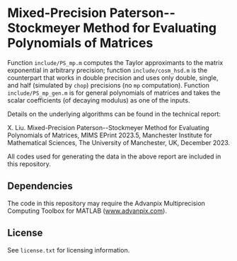 # Mixed-Precision Paterson--Stockmeyer Method for Evaluating Polynomials of Matrices

Function `include/PS_mp.m` computes the Taylor approximants to the matrix exponential in arbitrary precision; function `include/cosm_hsd.m` is the counterpart that works in double precision and uses only double,
single, and half (simulated by `chop`) precisions (no `mp` computation). Function `include/PS_mp_gen.m` is for general polynomials of matrices and takes the scalar coefficients (of decaying modulus) as one of the inputs.

Details on the underlying algorithms can be found in the technical report:

X. Liu. Mixed-Precision Paterson--Stockmeyer Method for Evaluating Polynomials of Matrices, MIMS EPrint 2023.5, Manchester Institute for Mathematical Sciences, The University of Manchester, UK, December 2023.

All codes used for generating the data in the above report are included in this repository.

## Dependencies

The code in this repository may require the Advanpix Multiprecision Computing Toolbox for MATLAB (www.advanpix.com).

## License

See `license.txt` for licensing information.
